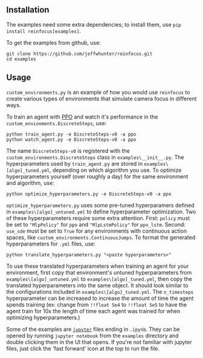 Installation
------------------
The examples need some extra dependencies; to install them, use `pip install
reinfocus[examples]`.

To get the examples from github, use:
```
git clone https://github.com/jeffwhunter/reinfocus.git
cd examples
```

Usage
------------------
`custom_environments.py` is an example of how you would use `reinfocus` to create various
types of environments that simulate camera focus in different ways.

To train an agent with [PPO](https://en.wikipedia.org/wiki/Proximal_policy_optimization)
and watch it's performance in the `custom_envionments.DiscreteSteps`, use:
```
python train_agent.py -e DiscreteSteps-v0 -a ppo
python watch_agent.py -e DiscreteSteps-v0 -a ppo
```

The name `DiscreteSteps-v0` is registered with the `custom_environments.DiscreteSteps`
class in `examples\__init__.py`. The hyperparameters used by `train_agent.py` are stored
in `examples\[algo]_tuned.yml`, depending on which algorithm you use. To optimize
hyperparameters yourself (over roughly a day) for the same environment and algorithm, use:
```
python optimize_hyperparameters.py -e DiscreteSteps-v0 -a ppo
```

`optimize_hyperparameters.py` uses some pre-tuned hyperparamers defined in
`examples\[algo]_untuned.yml` to define hyperparameter optimization. Two of these
hyperparameters require some extra attention. First: `policy` must be set to `"MlpPolicy"`
for `ppo` and `"MlpLstmPolicy"` for `ppo_lstm`. Second: `use_sde` must be set to `True`
for any environments with continuous action spaces, like
`custom_environments.ContinuousJumps`. To format the generated hyperparameters for `.yml`
files, use:
```
python translate_hyperparameters.py "<paste hyperparameters>"
```

To use these translated hyperparameters when training an agent for your environment, first
copy that environment's untuned hyperparameters from `examples\[algo]_untuned.yml` to
`examples\[algo]_tuned.yml`, then copy the translated hyperparameters into the same
object. It should look similar to the configurations included in
`examples\[algo]_tuned.yml`. The `n_timesteps` hyperparameter can be increased to increase
the amount of time the agent spends training (ex: change from `!!float 5e4` to
`!!float 5e5` to have the agent train for 10x the length of time each agent was trained
for when optimizing hyperparameters.)

Some of the examples are [`jupyter`](https://jupyter.org/) files ending in `.ipynb`. They
can be opened by running `jupyter notebook` from the `examples` directory and double
clicking them in the UI that opens. If you're not familiar with jupyter files, just click
the 'fast forward' icon at the top to run the file.